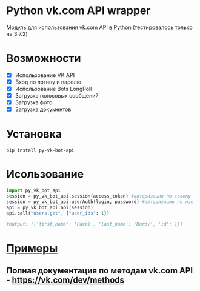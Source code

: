 # Python vk.com API wrapper

Модуль для использования vk.com API в Python (тестировалось только на 3.7.2)

# Возможности

- [x] Использование VK API
- [x] Вход по логину и паролю
- [x] Использование Bots LongPoll
- [x] Загрузка голосовых сообщений
- [x] Загрузка фото
- [x] Загрузка документов

# Установка

```console
pip install py-vk-bot-api
```

# Исользование

```python
import py_vk_bot_api
session = py_vk_bot_api.session(access_token) #авторизация по токену
session = py_vk_bot_api.userAuth(login, password) #авторизация по л:п
api = py_vk_bot_api.api(session)
api.call("users.get", {"user_ids": 1})

#output: [{'first_name': 'Pavel', 'last_name': 'Durov', 'id': 1}]
```

# [Примеры](https://github.com/Airkek/py_vk_bot_api/tree/master/examples)

## Полная документация по методам vk.com API - https://vk.com/dev/methods

